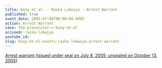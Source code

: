```yaml
---
title: Kony et al. - Raska Lukwiya - Arrest Warrant
published: true
event_date: 2005-07-08T00:00:00.000Z
action: Arrest Warrant
case: the-prosecutor-v-kony-et-al
accused: raska-lukwiya
youtube_id:
slug: kony-et-al-events-raska-lukwiya-arrest-warrant
---
```



[Arrest warrant (issued under seal on July 8, 2005; unsealed on October 13, 2005)](https://www.icc-cpi.int/Pages/record.aspx?docNo=ICC-02/04-01/05-55)